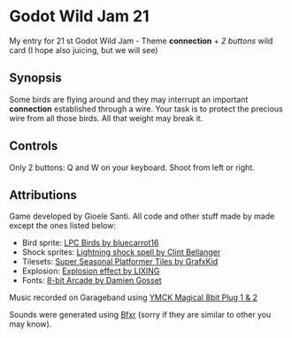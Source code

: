# Godot Wild Jam 21
My entry for 21 st Godot Wild Jam - Theme **connection** + *2 buttons* wild card (I hope also juicing, but we will see)

## Synopsis

Some birds are flying around and they may interrupt an important **connection** established through a wire.
Your task is to protect the precious wire from all those birds. All that weight may break it.

## Controls
Only 2 buttons: Q and W on your keyboard. Shoot from left or right.

## Attributions

Game developed by Gioele Santi. All code and other stuff made by made except the ones listed below:


- Bird sprite: [LPC Birds by bluecarrot16](https://opengameart.org/content/lpc-birds)
- Shock sprites: [Lightning shock spell by Clint Bellanger](https://opengameart.org/content/lightning-shock-spell)
- Tilesets: [Super Seasonal Platformer Tiles by GrafxKid](https://opengameart.org/content/super-seasonal-platformer-tiles)
- Explosion: [Explosion effect by LIXING](https://opengameart.org/content/explosion-effect-pixel-art)
- Fonts: [8-bit Arcade by Damien Gosset](https://www.dafont.com/it/8-bit-arcade.font?l[]=10&l[]=1)

Music recorded on Garageband using [YMCK Magical 8bit Plug 1 & 2](http://www.ymck.net/en/download/magical8bitplug/)

Sounds were generated using [Bfxr](https://www.bfxr.net/) (sorry if they are similar to other you may know).
